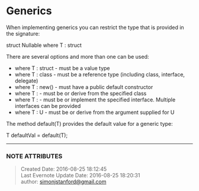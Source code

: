 # Generics

When implementing generics you can restrict the type that is provided in the
signature:

  

struct Nullable<T> where T : struct

  

There are several options and more than one can be used:

  * where T : struct - must be a value type
  * where T : class - must be a reference type (including class, interface, delegate)
  * where T : new() - must have a public default constructor
  * where T : <base class name> \- must be or derive from the specified class
  * where T : <interface name> \- must be or implement the specified interface. Multiple interfaces can be provided
  * where T : U - must be or derive from the argument supplied for U

  

The method default(T) provides the default value for a generic type:

  

T defaultVal = default(T);

  


---
### NOTE ATTRIBUTES
>Created Date: 2016-08-25 18:12:45  
>Last Evernote Update Date: 2016-08-25 18:20:31  
>author: simonjstanford@gmail.com  